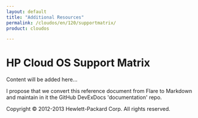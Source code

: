 ```yaml
---
layout: default
title: "Additional Resources"
permalink: /cloudos/en/120/supportmatrix/
product: cloudos

---
```


# HP Cloud OS Support Matrix

Content will be added here...

I propose that we convert this reference document from Flare to Markdown and maintain in it the GitHub DevExDocs 'documentation' repo. 

Copyright &copy; 2012-2013 Hewlett-Packard Corp. All rights reserved.


